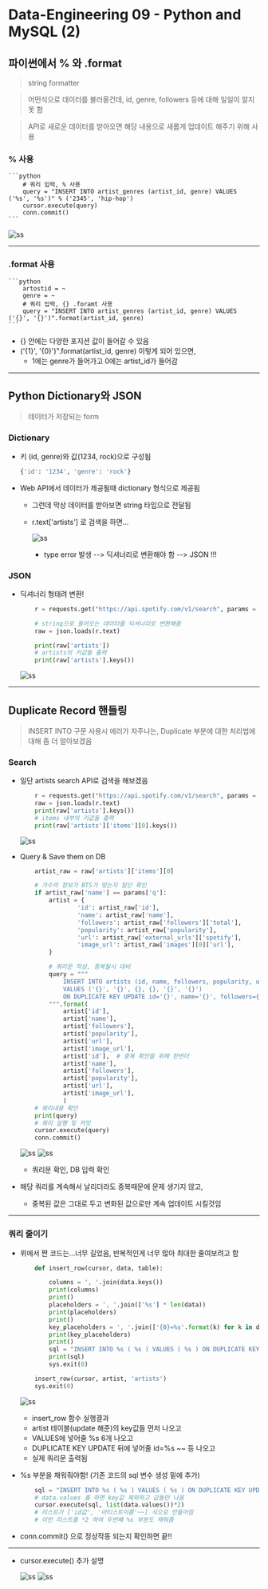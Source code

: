 # Data-Engineering 09 - Python and MySQL (2)

## 파이썬에서 % 와 .format
>  string formatter

> 어떤식으로 데이터를 불러올건데, id, genre, followers 등에 대해 일일이 알지 못 함

> API로 새로운 데이터를 받아오면 해당 내용으로 새롭게 업데이트 해주기 위해 사용

### % 사용
    ```python
        # 쿼리 입력, % 사용
        query = "INSERT INTO artist_genres (artist_id, genre) VALUES ('%s', '%s')" % ('2345', 'hip-hop')
        cursor.execute(query)
        conn.commit()
    ```

![ss](DE_img/screenshot152.png)

---

### .format 사용
    ```python
        artostid = ~
        genre = ~    
        # 쿼리 입력, {} .foramt 사용
        query = "INSERT INTO artist_genres (artist_id, genre) VALUES ('{}', '{}')".format(artist_id, genre)
    ```
- {} 안에는 다양한 포지션 값이 들어갈 수 있음
- ('{1}', '{0}')".format(artist_id, genre) 이렇게 되어 있으면,
  - 1에는 genre가 들어가고 0에는 artist_id가 들어감

---

## Python Dictionary와 JSON
> 데이터가 저장되는 form

### Dictionary
- 키 (id, genre)와 값(1234, rock)으로 구성됨
  ```python
  {'id': '1234', 'genre': 'rock'}
  ```
- Web API에서 데이터가 제공될때 dictionary 형식으로 제공됨
  - 그런데 막상 데이터를 받아보면 string 타입으로 전달됨
  - r.text['artists'] 로 검색을 하면...
  
    ![ss](DE_img/screenshot153.png)
    - type error 발생 --> 딕셔너리로 변환해야 함 --> JSON !!!

### JSON
- 딕셔너리 형태려 변환!
    ```python
        r = requests.get("https://api.spotify.com/v1/search", params = params, headers=headers)

        # string으로 들어오는 데이터를 딕셔너리로 변환해줌
        raw = json.loads(r.text)

        print(raw['artists'])
        # artists의 키값들 출력
        print(raw['artists'].keys())
    ```

    ![ss](DE_img/screenshot154.png)


---

## Duplicate Record 핸들링
> INSERT INTO 구문 사용시 에러가 자주나는, Duplicate 부분에 대한 처리법에 대해 좀 더 알아보겠음

### Search
- 일단 artists search API로 검색을 해보겠음

    ```python
        r = requests.get("https://api.spotify.com/v1/search", params = params, headers=headers)
        raw = json.loads(r.text)
        print(raw['artists'].keys())
        # items 내부의 키값들 출력
        print(raw['artists']['items'][0].keys())
    ```
    ![ss](DE_img/screenshot155.png)

- Query & Save them on DB

    ```python
        artist_raw = raw['artists']['items'][0]

        # 가수의 정보가 BTS가 맞는지 일단 확인
        if artist_raw['name'] == params['q']:
            artist = {
                    'id': artist_raw['id'],
                    'name': artist_raw['name'],
                    'followers': artist_raw['followers']['total'],
                    'popularity': artist_raw['popularity'],
                    'url': artist_raw['external_urls']['spotify'],
                    'image_url': artist_raw['images'][0]['url'],
            }

            # 쿼리문 작성, 중복될시 대비
            query = """
                INSERT INTO artists (id, name, followers, popularity, url, image_url) 
                VALUES ('{}', '{}', {}, {}, '{}', '{}')
                ON DUPLICATE KEY UPDATE id='{}', name='{}', followers={}, polularity={}, url='{}', image_url='{}'
            """.format(
                artist['id'], 
                artist['name'], 
                artist['followers'], 
                artist['popularity'], 
                artist['url'],
                artist['image_url'],
                artist['id'],  # 중복 확인을 위해 한번더 
                artist['name'], 
                artist['followers'], 
                artist['popularity'], 
                artist['url'],
                artist['image_url'],
                )
        # 쿼리내용 확인
        print(query)
        # 쿼리 실행 및 커밋
        cursor.execute(query)
        conn.commit()
    ```
    
    ![ss](DE_img/screenshot156.png)
    ![ss](DE_img/screenshot157.png)
    - 쿼리문 확인, DB 입력 확인

- 해당 쿼리를 계속해서 날리더라도 중복때문에 문제 생기지 않고,
  - 중복된 값은 그대로 두고 변화된 값으로만 계속 업데이트 시킬것임

---
### 쿼리 줄이기
- 위에서 짠 코드는...너무 길었음, 반복적인게 너무 많아 최대한 줄여보려고 함

    ```python
        def insert_row(cursor, data, table):

            columns = ', '.join(data.keys())
            print(columns)
            print()
            placeholders = ', '.join(['%s'] * len(data))
            print(placeholders)
            print()
            key_placeholders = ', '.join(['{0}=%s'.format(k) for k in data.keys()])
            print(key_placeholders)
            print()
            sql = "INSERT INTO %s ( %s ) VALUES ( %s ) ON DUPLICATE KEY UPDATE %s" % (table, columns, placeholders, key_placeholders)
            print(sql)
            sys.exit(0)

        insert_row(cursor, artist, 'artists')
        sys.exit(0)
    ```

    ![ss](DE_img/screenshot158.png)
    - insert_row 함수 실행결과
    - artist 테이블(update 해준)의 key값들 먼저 나오고
    - VALUES에 넣어줄 %s 6개 나오고
    - DUPLICATE KEY UPDATE 뒤에 넣어줄 id=%s ~~ 등 나오고
    - 실제 쿼리문 출력됨
  
- %s 부분을 채워줘야함! (기존 코드의 sql 변수 생성 밑에 추가)
    ```python
        sql = "INSERT INTO %s ( %s ) VALUES ( %s ) ON DUPLICATE KEY UPDATE %s" % (table, columns, placeholders, key_placeholders)
        # data.values 를 하면 key값 제외하고 값들만 나옴
        cursor.execute(sql, list(data.values())*2) 
        # 리스트가 ['id값', '아티스트이름'~~] 식으로 만들어짐
        # 이런 리스트를 *2 하여 두번쨰 %s 부분도 채워줌
    ```

- conn.commit() 으로 정상작동 되는지 확인하면 끝!!

---

- cursor.execute() 추가 설명
  
    ![ss](DE_img/screenshot159.png)
    ![ss](DE_img/screenshot160.png)

